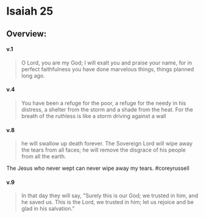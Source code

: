 # Isaiah 25

## Overview:



#### v.1
>O Lord, you are my God; I will exalt you and praise your name, for in perfect faithfulness you have done marvelous things, things planned long ago.

#### v.4
>You have been a refuge for the poor, a refuge for the needy in his distress, a shelter from the storm and a shade from the heat. For the breath of the ruthless is like a storm driving against a wall

#### v.8
>he will swallow up death forever. The Sovereign Lord will wipe away the tears from all faces; he will remove the disgrace of his people from all the earth.

The Jesus who never wept can never wipe away my tears.
#coreyrussell 

#### v.9
>In that day they will say, "Surely this is our God; we trusted in him, and he saved us. This is the Lord, we trusted in him; let us rejoice and be glad in his salvation."




